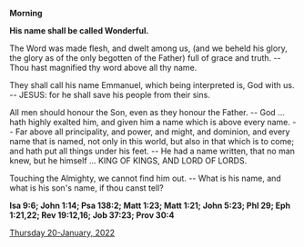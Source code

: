 **Morning**

**His name shall be called Wonderful.**
 
The Word was made flesh, and dwelt among us, (and we beheld his glory, the glory as of the only begotten of the Father) full of grace and truth. -- Thou hast magnified thy word above all thy name.
 
They shall call his name Emmanuel, which being interpreted is, God with us. -- JESUS: for he shall save his people from their sins.
 
All men should honour the Son, even as they honour the Father. -- God ... hath highly exalted him, and given him a name which is above every name. -- Far above all principality, and power, and might, and dominion, and every name that is named, not only in this world, but also in that which is to come; and hath put all things under his feet. -- He had a name written, that no man knew, but he himself ... KING OF KINGS, AND LORD OF LORDS.
 
Touching the Almighty, we cannot find him out. -- What is his name, and what is his son's name, if thou canst tell?  

**Isa 9:6; John 1:14; Psa 138:2; Matt 1:23; Matt 1:21; John 5:23; Phl 29; Eph 1:21,22; Rev 19:12,16; Job 37:23; Prov 30:4**

[Thursday 20-January, 2022](https://t.me/daily_light)
